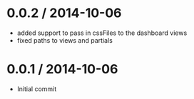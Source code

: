 
0.0.2 / 2014-10-06 
==================

  * added support to pass in cssFiles to the dashboard views
  * fixed paths to views and partials

0.0.1 / 2014-10-06 
==================

  * Initial commit
